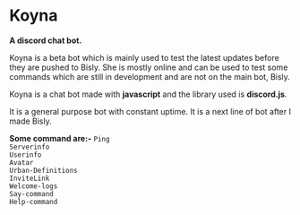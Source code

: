 Koyna
=====
<b>A discord chat bot.</b>
<p>Koyna is a beta bot which is mainly used to test the latest updates before they are pushed to Bisly. She is mostly online and can be used to test some commands which are still in development and are not on the main bot, Bisly.</p>
<p>Koyna is a chat bot made with <b>javascript</b> and the library used is <b>discord.js</b>.</p>
<p>It is a general purpose bot with constant uptime. It is a next line of bot after I made Bisly.</p>
<b>Some command are:-</b>
<code>Ping
Serverinfo
Userinfo
Avatar
Urban-Definitions
InviteLink
Welcome-logs
Say-command
Help-command</code>
